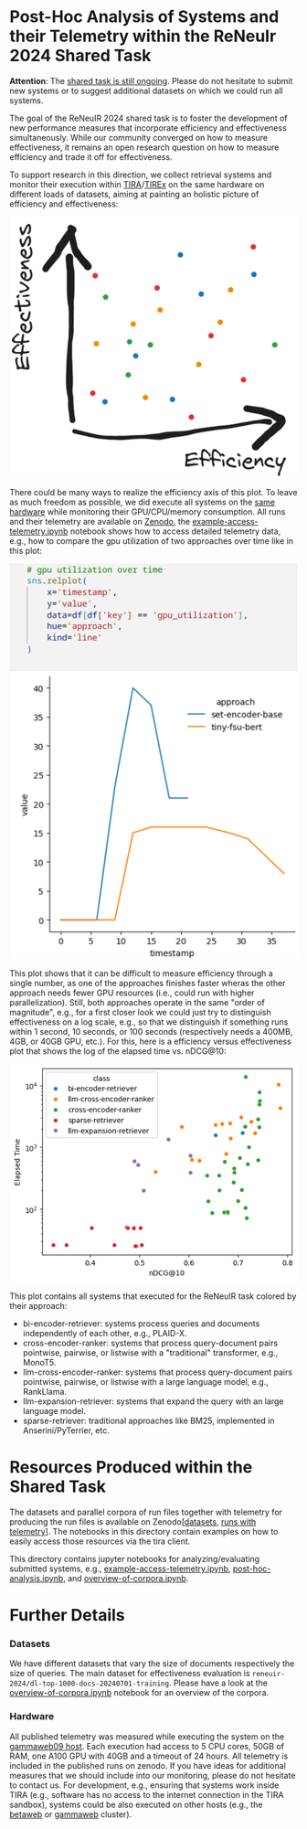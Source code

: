 # Post-Hoc Analysis of Systems and their Telemetry within the ReNeuIr 2024 Shared Task

**Attention**: The [shared task is still ongoing](https://reneuir.org/shared_task.html). Please do not hesitate to submit new systems or to suggest additional datasets on which we could run all systems.

The goal of the ReNeuIR 2024 shared task is to foster the development of new performance measures that incorporate efficiency and effectiveness simultaneously. While our community converged on how to measure effectiveness, it remains an open research question on how to measure efficiency and trade it off for effectiveness.

To support research in this direction, we collect retrieval systems and monitor their execution within [TIRA](https://www.tira.io/)/[TIREx](https://webis.de/publications.html?q=TIRA#froebe_2023e) on the same hardware on different loads of datasets, aiming at painting an holistic picture of efficiency and effectiveness:

<img src="figures/conceptual-overview.png" alt="conceptual-overview" width="600"/>

There could be many ways to realize the efficiency axis of this plot. To leave as much freedom as possible, we did execute all systems on the [same hardware](#hardware) while monitoring their GPU/CPU/memory consumption. All runs and their telemetry are available on [Zenodo](#resources-produced-within-the-shared-task), the [example-access-telemetry.ipynb](example-access-telemetry.ipynb) notebook shows how to access detailed telemetry data, e.g., how to compare the gpu utilization of two approaches over time like in this plot:

<img src="figures/example-gpu-utilization.png" alt="example-gpu-utilization" width="600"/>

This plot shows that it can be difficult to measure efficiency through a single number, as one of the approaches finishes faster wheras the other approach needs fewer GPU resources (i.e., could run with higher parallelization). Still, both approaches operate in the same "order of magnitude", e.g., for a first closer look we could just try to distinguish effectiveness on a log scale, e.g., so that we distinguish if something runs within 1 second, 10 seconds, or 100 seconds (respectively needs a 400MB, 4GB, or 40GB GPU, etc.). For this, here is a efficiency versus effectiveness plot that shows the log of the elapsed time vs. nDCG@10:

<img src="figures/ndcg-vs-elapsed-time.png" alt="ndcg-vs-elapsed-time" width="600"/>

This plot contains all systems that executed for the ReNeuIR task colored by their approach:

- bi-encoder-retriever: systems process queries and documents independently of each other, e.g., PLAID-X.
- cross-encoder-ranker: systems that process query-document pairs pointwise, pairwise, or listwise with a "traditional" transformer, e.g., MonoT5.
- llm-cross-encoder-ranker: systems that process query-document pairs pointwise, pairwise, or listwise with a large language model, e.g., RankLlama.
- llm-expansion-retriever: systems that expand the query with an large language model.
- sparse-retriever: traditional approaches like BM25, implemented in Anserini/PyTerrier, etc.

# Resources Produced within the Shared Task

The datasets and parallel corpora of run files together with telemetry for producing the run files is available on Zenodo[[datasets](https://zenodo.org/records/12722918), [runs with telemetry](https://zenodo.org/records/12728703)]. The notebooks in this directory contain examples on how to easily access those resources via the tira client.

This directory contains jupyter notebooks for analyzing/evaluating submitted systems, e.g., [example-access-telemetry.ipynb](example-access-telemetry.ipynb), [post-hoc-analysis.ipynb](post-hoc-analysis.ipynb), and [overview-of-corpora.ipynb](overview-of-corpora.ipynb).

# Further Details

### Datasets

We have different datasets that vary the size of documents respectively the size of queries. The main dataset for effectiveness evaluation is `reneuir-2024/dl-top-1000-docs-20240701-training`. Please have a look at the [overview-of-corpora.ipynb](overview-of-corpora.ipynb) notebook for an overview of the corpora.

### Hardware

All published telemetry was measured while executing the system on the [gammaweb09 host](https://webis.de/facilities.html#gammaweb). Each execution had access to 5 CPU cores, 50GB of RAM, one A100 GPU with 40GB and a timeout of 24 hours. All telemetry is included in the published runs on zenodo. If you have ideas for additional measures that we should include into our monitoring, please do not hesitate to contact us. For development, e.g., ensuring that systems work inside TIRA (e.g., software has no access to the internet connection in the TIRA sandbox), systems could be also executed on other hosts (e.g., the [betaweb](https://webis.de/facilities.html#betaweb) or [gammaweb](https://webis.de/facilities.html#gammaweb) cluster).

